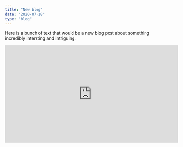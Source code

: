 ```yaml
---
title: "New blog"
date: "2020-07-18"
type: "blog"
---
```


Here is a bunch of text that would be a new blog post about something incredibly intersting and intriguing.

<iframe width="560" height="315" src="https://www.youtube.com/embed/4n0xNbfJLR8" frameborder="0" allowfullscreen></iframe>
